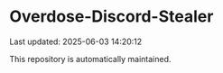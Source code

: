 # Overdose-Discord-Stealer

Last updated: 2025-06-03 14:20:12

This repository is automatically maintained.
